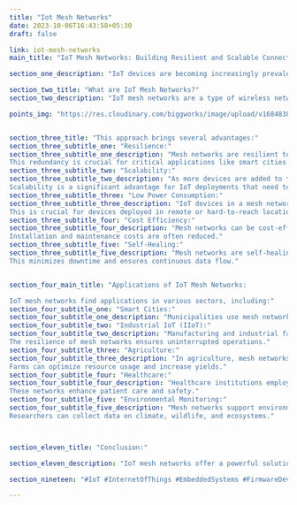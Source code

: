 ```yaml
---
title: "Iot Mesh Networks"
date: 2023-10-06T16:43:58+05:30
draft: false

link: iot-mesh-networks
main_title: "IoT Mesh Networks: Building Resilient and Scalable Connectivity"

section_one_description: "IoT devices are becoming increasingly prevalent, and their connectivity needs continue to evolve. One solution gaining traction is IoT mesh networks. These networks offer resilient and scalable connectivity, making them ideal for large-scale IoT deployments."

section_two_title: "What are IoT Mesh Networks?"
section_two_description: "IoT mesh networks are a type of wireless network in which each device acts as a node that can relay data to other nodes. Unlike traditional star topologies, mesh networks create interconnected webs of communication."

points_img: "https://res.cloudinary.com/biggworks/image/upload/v1684838348/Group_11544_lwrsg0.png"


section_three_title: "This approach brings several advantages:"
section_three_subtitle_one: "Resilience:"
section_three_subtitle_one_description: "Mesh networks are resilient to single-point failures. If one node goes offline, data can still find alternative routes to its destination.
This redundancy is crucial for critical applications like smart cities and industrial IoT."
section_three_subtitle_two: "Scalability:"
section_three_subtitle_two_description: "As more devices are added to the network, the mesh can dynamically expand without requiring a complex infrastructure overhaul.
Scalability is a significant advantage for IoT deployments that need to accommodate growth."
section_three_subtitle_three: "Low Power Consumption:"
section_three_subtitle_three_description: "IoT devices in a mesh network can often operate at lower power levels, extending battery life.
This is crucial for devices deployed in remote or hard-to-reach locations."
section_three_subtitle_four: "Cost Efficiency:"
section_three_subtitle_four_description: "Mesh networks can be cost-effective as they require fewer infrastructure investments compared to traditional topologies.
Installation and maintenance costs are often reduced."
section_three_subtitle_five: "Self-Healing:"
section_three_subtitle_five_description: "Mesh networks are self-healing. If a node fails or connectivity is disrupted, the network automatically reroutes data through alternative paths.
This minimizes downtime and ensures continuous data flow."


section_four_main_title: "Applications of IoT Mesh Networks:

IoT mesh networks find applications in various sectors, including:"
section_four_subtitle_one: "Smart Cities:"
section_four_subtitle_one_description: "Municipalities use mesh networks for smart lighting, waste management, and environmental monitoring. These networks enable real-time data collection and control."
section_four_subtitle_two: "Industrial IoT (IIoT):"
section_four_subtitle_two_description: "Manufacturing and industrial facilities rely on mesh networks for monitoring equipment and optimizing processes.
The resilience of mesh networks ensures uninterrupted operations."
section_four_subtitle_three: "Agriculture:"
section_four_subtitle_three_description: "In agriculture, mesh networks enable precision farming and remote monitoring of crops and livestock.
Farms can optimize resource usage and increase yields."
section_four_subtitle_four: "Healthcare:"
section_four_subtitle_four_description: "Healthcare institutions employ mesh networks for patient monitoring, asset tracking, and secure data transmission.
These networks enhance patient care and safety."
section_four_subtitle_five: "Environmental Monitoring:"
section_four_subtitle_five_description: "Mesh networks support environmental monitoring in remote locations.
Researchers can collect data on climate, wildlife, and ecosystems."



section_eleven_title: "Conclusion:"

section_eleven_description: "IoT mesh networks offer a powerful solution for building resilient and scalable connectivity in IoT deployments. Their ability to adapt, self-heal, and expand makes them well-suited for various applications, from smart cities to industrial settings and beyond. As the IoT landscape continues to grow, mesh networks will play a crucial role in ensuring reliable and efficient data communication. Their flexibility and cost-efficiency make them a valuable choice for organizations seeking to harness the full potential of IoT technology."

section_nineteen: "#IoT #InternetOfThings #EmbeddedSystems #FirmwareDevelopment #IoTDevelopment #IoTTechnology #EmbeddedProgramming #IoTInnovation #ConnectedDevices #EmbeddedDesign #HardwareDesign #IoTProjects #EmbeddedSolutions #IoTIndustry #FirmwareEngineering #IoTDesign #WirelessCommunication #EmbeddedSoftware #IoTApplications #IoTSecurity"

---
```


